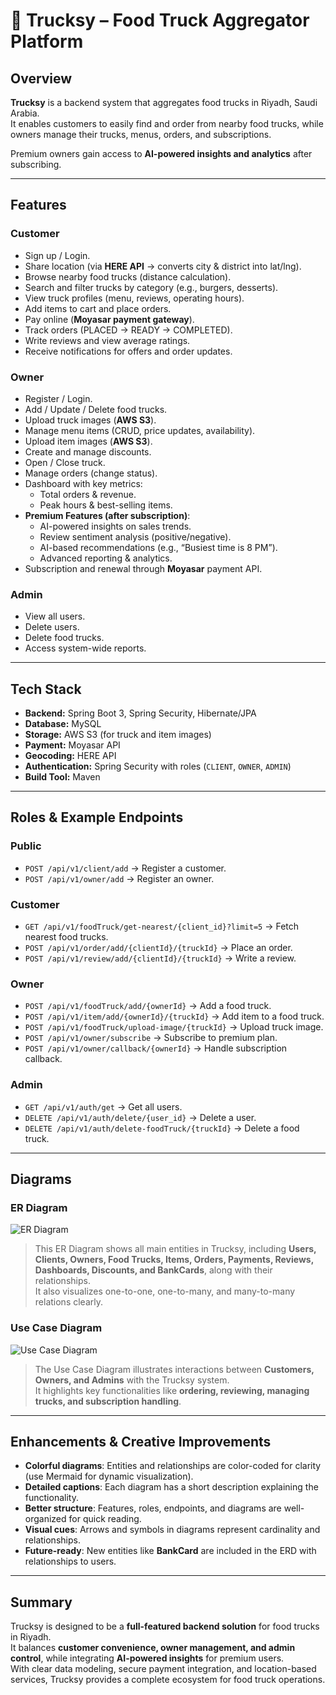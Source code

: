# 🚚 Trucksy – Food Truck Aggregator Platform  

## Overview  
**Trucksy** is a backend system that aggregates food trucks in Riyadh, Saudi Arabia.  
It enables customers to easily find and order from nearby food trucks, while owners manage their trucks, menus, orders, and subscriptions.  

Premium owners gain access to **AI-powered insights and analytics** after subscribing.  

---

## Features  

### Customer  
- Sign up / Login.  
- Share location (via **HERE API** → converts city & district into lat/lng).  
- Browse nearby food trucks (distance calculation).  
- Search and filter trucks by category (e.g., burgers, desserts).  
- View truck profiles (menu, reviews, operating hours).  
- Add items to cart and place orders.  
- Pay online (**Moyasar payment gateway**).  
- Track orders (PLACED → READY → COMPLETED).  
- Write reviews and view average ratings.  
- Receive notifications for offers and order updates.  

### Owner  
- Register / Login.  
- Add / Update / Delete food trucks.  
- Upload truck images (**AWS S3**).  
- Manage menu items (CRUD, price updates, availability).  
- Upload item images (**AWS S3**).  
- Create and manage discounts.  
- Open / Close truck.  
- Manage orders (change status).  
- Dashboard with key metrics:  
  - Total orders & revenue.  
  - Peak hours & best-selling items.  
- **Premium Features (after subscription)**:  
  - AI-powered insights on sales trends.  
  - Review sentiment analysis (positive/negative).  
  - AI-based recommendations (e.g., “Busiest time is 8 PM”).  
  - Advanced reporting & analytics.  
- Subscription and renewal through **Moyasar** payment API.  

### Admin  
- View all users.  
- Delete users.  
- Delete food trucks.  
- Access system-wide reports.  

---

## Tech Stack  
- **Backend:** Spring Boot 3, Spring Security, Hibernate/JPA  
- **Database:** MySQL  
- **Storage:** AWS S3 (for truck and item images)  
- **Payment:** Moyasar API  
- **Geocoding:** HERE API  
- **Authentication:** Spring Security with roles (`CLIENT`, `OWNER`, `ADMIN`)  
- **Build Tool:** Maven  

---

## Roles & Example Endpoints  

### Public  
- `POST /api/v1/client/add` → Register a customer.  
- `POST /api/v1/owner/add` → Register an owner.  

### Customer  
- `GET /api/v1/foodTruck/get-nearest/{client_id}?limit=5` → Fetch nearest food trucks.  
- `POST /api/v1/order/add/{clientId}/{truckId}` → Place an order.  
- `POST /api/v1/review/add/{clientId}/{truckId}` → Write a review.  

### Owner  
- `POST /api/v1/foodTruck/add/{ownerId}` → Add a food truck.  
- `POST /api/v1/item/add/{ownerId}/{truckId}` → Add item to a food truck.  
- `POST /api/v1/foodTruck/upload-image/{truckId}` → Upload truck image.  
- `POST /api/v1/owner/subscribe` → Subscribe to premium plan.  
- `POST /api/v1/owner/callback/{ownerId}` → Handle subscription callback.  

### Admin  
- `GET /api/v1/auth/get` → Get all users.  
- `DELETE /api/v1/auth/delete/{user_id}` → Delete a user.  
- `DELETE /api/v1/auth/delete-foodTruck/{truckId}` → Delete a food truck.  

---

## Diagrams

### ER Diagram
![ER Diagram](https://github.com/HassanAL-Hussaini/Trucksy/blob/master/Untitled%20diagram%20_%20Mermaid%20Chart-2025-09-08-220705.png)

> This ER Diagram shows all main entities in Trucksy, including **Users, Clients, Owners, Food Trucks, Items, Orders, Payments, Reviews, Dashboards, Discounts, and BankCards**, along with their relationships.  
> It also visualizes one-to-one, one-to-many, and many-to-many relations clearly.  

### Use Case Diagram
![Use Case Diagram](https://github.com/HassanAL-Hussaini/Trucksy/blob/Env/Use_case_daigram.png)

> The Use Case Diagram illustrates interactions between **Customers, Owners, and Admins** with the Trucksy system.  
> It highlights key functionalities like **ordering, reviewing, managing trucks, and subscription handling**.  

---

## Enhancements & Creative Improvements
- **Colorful diagrams**: Entities and relationships are color-coded for clarity (use Mermaid for dynamic visualization).  
- **Detailed captions**: Each diagram has a short description explaining the functionality.  
- **Better structure**: Features, roles, endpoints, and diagrams are well-organized for quick reading.  
- **Visual cues**: Arrows and symbols in diagrams represent cardinality and relationships.  
- **Future-ready**: New entities like **BankCard** are included in the ERD with relationships to users.  

---

## Summary
Trucksy is designed to be a **full-featured backend solution** for food trucks in Riyadh.  
It balances **customer convenience, owner management, and admin control**, while integrating **AI-powered insights** for premium users.  
With clear data modeling, secure payment integration, and location-based services, Trucksy provides a complete ecosystem for food truck operations.  
